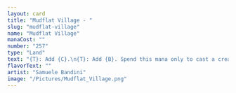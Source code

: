 ```yaml
---
layout: card
title: "Mudflat Village - "
slug: "mudflat-village"
name: "Mudflat Village"
manaCost: ""
number: "257"
type: "Land"
text: "{T}: Add {C}.\n{T}: Add {B}. Spend this mana only to cast a creature spell.\n{1}{B}, {T}, Sacrifice this land: Return target Bat, Lizard, Rat, or Squirrel card from your graveyard to your hand."
flavorText: ""
artist: "Samuele Bandini"
image: "/Pictures/Mudflat_Village.png"
---
```


